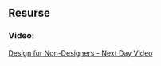 

## Resurse

### Video:
[Design for Non-Designers - Next Day Video](https://www.youtube.com/watch?v=ZbrzdMaumNk)